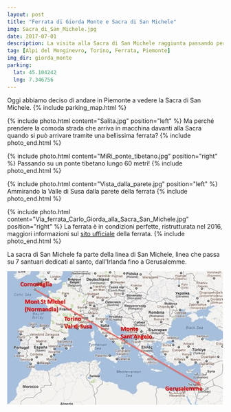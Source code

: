 ```yaml
---
layout: post
title: "Ferrata di Giorda Monte e Sacra di San Michele"
img: Sacra_di_San_Michele.jpg
date: 2017-07-01
description: La visita alla Sacra di San Michele raggiunta passando per la rinnovata ferrata.
tag: [Alpi del Monginevro, Torino, Ferrata, Piemonte]
img_dir: giorda_monte
parking:
  lat: 45.104242
  lng: 7.346756
---
```


Oggi abbiamo deciso di andare in Piemonte a vedere la Sacra di San Michele.
{% include parking_map.html %}

{% include photo.html content="Salita.jpg" position="left" %}
Ma perché prendere la comoda strada che arriva in macchina davanti alla Sacra quando si può arrivare tramite una bellissima ferrata?
{% include photo_end.html %}

{% include photo.html content="MiRi_ponte_tibetano.jpg" position="right" %}
Passando su un ponte tibetano lungo 60 metri!
{% include photo_end.html %}

{% include photo.html content="Vista_dalla_parete.jpg" position="left" %}
Ammirando la Valle di Susa dalla parete della ferrata
{% include photo_end.html %}

{% include photo.html content="Via_ferrata_Carlo_Giorda_alla_Sacra_San_Michele.jpg" position="right" %}
La ferrata è in condizioni perfette, ristrutturata nel 2016, maggiori informazioni sul [sito ufficiale](https://ferratadellasacra.com/) della ferrata.
{% include photo_end.html %}


La sacra di San Michele fa parte della linea di San Michele, linea che passa su 7 santuari dedicati al santo, dall'Irlanda fino a Gerusalemme.

<img src="/assets/img/giorda_monte/Linea_San_Michele.jpg"/>
